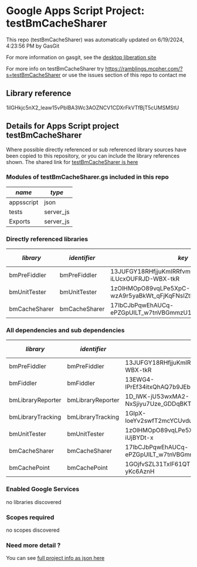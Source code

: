 # Google Apps Script Project: testBmCacheSharer
This repo (testBmCacheSharer) was automatically updated on 6/19/2024, 4:23:56 PM by GasGit

For more information on gasgit, see the [desktop liberation site](https://ramblings.mcpher.com/drive-sdk-and-github/migrategasgit/ "desktop liberation")

For more info on testBmCacheSharer try https://ramblings.mcpher.com/?s=testBmCacheSharer or use the issues section of this repo to contact me
## Library reference
1iIGHkjc5nX2_leaw15vPblBA3Wc3AOZNCV1CDXrFkVTfBjT5cUMSMStU


## Details for Apps Script project testBmCacheSharer
Where possible directly referenced or sub referenced library sources have been copied to this repository, or you can include the library references shown. 
The shared link for [testBmCacheSharer is here](https://script.google.com/d/1iIGHkjc5nX2_leaw15vPblBA3Wc3AOZNCV1CDXrFkVTfBjT5cUMSMStU/edit?usp=sharing "open in the GAS IDE")

### Modules of testBmCacheSharer.gs included in this repo
*name*|*type*
--- | --- 
appsscript| json
tests| server_js
Exports| server_js
### Directly referenced libraries
*library*|*identifier*|*key*|*version*|*dev mode*|*source*|
--- | --- | --- | --- | --- | --- 
bmPreFiddler| bmPreFiddler|13JUFGY18RHfjjuKmIRRfvmGlCYrEkEtN6uUm-iLUcxOUFRJD-WBX-tkR|34|no|[here](libraries/bmPreFiddler "library source")
bmUnitTester| bmUnitTester|1zOlHMOpO89vqLPe5XpC-wzA9r5yaBkWt_qFjKqFNsIZtNJ-iUjBYDt-x|9|no|[here](libraries/bmUnitTester "library source")
bmCacheSharer| bmCacheSharer|17IbCJbPqwEhAUCq-ePZGpUILT_w7tnVBGmmzU1p394nM_lzqX0NPYa2_|4|no|[here](libraries/bmCacheSharer "library source")
### All dependencies and sub dependencies
*library*|*identifier*|*key*|*version*|*dev mode*|*source*|
--- | --- | --- | --- | --- | --- 
bmPreFiddler| bmPreFiddler|13JUFGY18RHfjjuKmIRRfvmGlCYrEkEtN6uUm-iLUcxOUFRJD-WBX-tkR|34|no|[here](libraries/bmPreFiddler "library source")
bmFiddler| bmFiddler|13EWG4-lPrEf34itxQhAQ7b9JEbmCBfO8uE4Mhr99CHi3Pw65oxXtq-rU|29|no|[here](libraries/bmFiddler "library source")
bmLibraryReporter| bmLibraryReporter|1D_lWK-jU53wxMA2-NxSjiyu7Uze_GDDqBKTsQnCgPhyUmmSLv0bfTNPX|14|no|[here](libraries/bmLibraryReporter "library source")
bmLibraryTracking| bmLibraryTracking|1GIpX-loeYv2swfT2mcYCUvduAXtoYdzenzIYXt4M_1YLmlN7eMrO1h_P|7|no|[here](libraries/bmLibraryTracking "library source")
bmUnitTester| bmUnitTester|1zOlHMOpO89vqLPe5XpC-wzA9r5yaBkWt_qFjKqFNsIZtNJ-iUjBYDt-x|9|no|[here](libraries/bmUnitTester "library source")
bmCacheSharer| bmCacheSharer|17IbCJbPqwEhAUCq-ePZGpUILT_w7tnVBGmmzU1p394nM_lzqX0NPYa2_|4|no|[here](libraries/bmCacheSharer "library source")
bmCachePoint| bmCachePoint|1GOjfvSZL31TxlF61QT1fVNIKnZw9UeqF_2tkPQ5D1n4BBth-yKc6AznH|8|no|[here](libraries/bmCachePoint "library source")
### Enabled Google Services
no libraries discovered
### Scopes required
no scopes discovered
### Need more detail ?
You can see [full project info as json here](info.json)
